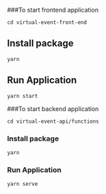 ###To start frontend application

`cd virtual-event-front-end`

## Install package

`yarn`

## Run Application

`yarn start`


###To start backend application

`cd virtual-event-api/functions`

### Install package

`yarn`

### Run Application

`yarn serve`
